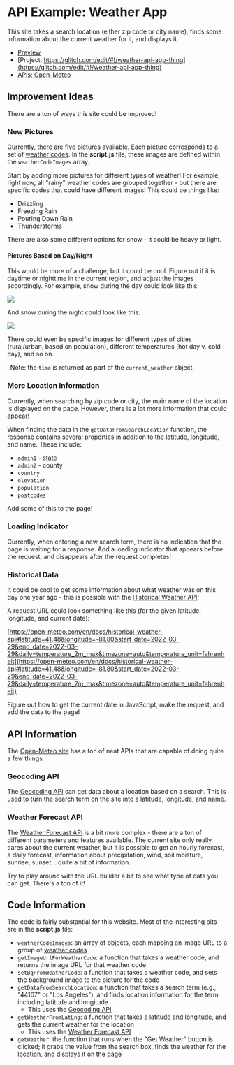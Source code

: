 # API Example: Weather App
This site takes a search location (either zip code or city name), finds some information about the current weather for it, and displays it.

- [Preview](https://hylandtechclub.com/showcase/Web103/Weather/index.html)
- [Project: https://glitch.com/edit/#!/weather-api-app-thing](https://glitch.com/edit/#!/weather-api-app-thing)
- [APIs: Open-Meteo](https://open-meteo.com/)

## Improvement Ideas
There are a ton of ways this site could be improved!

### New Pictures
Currently, there are five pictures available. Each picture corresponds to a set of [weather codes](https://open-meteo.com/en/docs#weathervariables). In the **script.js** file, these images are defined within the `weatherCodeImages` array.

Start by adding more pictures for different types of weather! For example, right now, all "rainy" weather codes are grouped together - but there are specific codes that could have different images! This could be things like:

- Drizzling
- Freezing Rain
- Pouring Down Rain
- Thunderstorms

There are also some different options for snow - it could be heavy or light.

#### Pictures Based on Day/Night
This would be more of a challenge, but it could be cool. Figure out if it is daytime or nighttime in the current region, and adjust the images accordingly. For example, snow during the day could look like this:

![](../Assets/SnowFallDay.gif)

And snow during the night could look like this:

![](https://i.pinimg.com/originals/63/31/dc/6331dca048b6b595be53df8a279646a3.gif)

There could even be specific images for different types of cities (rural/urban, based on population), different temperatures (hot day v. cold day), and so on.

_Note: the `time` is returned as part of the `current_weather` object.

### More Location Information
Currently, when searching by zip code or city, the main name of the location is displayed on the page. However, there is a lot more information that could appear!

When finding the data in the `getDataFromSearchLocation` function, the response contains several properties in addition to the latitude, longitude, and name. These include:

- `admin1` - state
- `admin2` - county
- `country`
- `elevation`
- `population`
- `postcodes`

Add some of this to the page!

### Loading Indicator
Currently, when entering a new search term, there is no indication that the page is waiting for a response. Add a loading indicator that appears before the request, and disappears after the request completes!

### Historical Data
It could be cool to get some information about what weather was on this day one year ago - this is possible with the [Historical Weather API](https://open-meteo.com/en/docs/historical-weather-api#latitude=41.48&longitude=-81.80&start_date=2022-03-29&end_date=2022-03-29&daily=temperature_2m_max&timezone=auto&temperature_unit=fahrenheit)!

A request URL could look something like this (for the given latitude, longitude, and current date):

[https://open-meteo.com/en/docs/historical-weather-api#latitude=41.48&longitude=-81.80&start_date=2022-03-29&end_date=2022-03-29&daily=temperature_2m_max&timezone=auto&temperature_unit=fahrenheit](https://open-meteo.com/en/docs/historical-weather-api#latitude=41.48&longitude=-81.80&start_date=2022-03-29&end_date=2022-03-29&daily=temperature_2m_max&timezone=auto&temperature_unit=fahrenheit)

Figure out how to get the current date in JavaScript, make the request, and add the data to the page!

## API Information
The [Open-Meteo site](https://open-meteo.com/) has a ton of neat APIs that are capable of doing quite a few things.

### Geocoding API
The [Geocoding API](https://open-meteo.com/en/docs/geocoding-api) can get data about a location based on a search. This is used to turn the search term on the site into a latitude, longitude, and name.

### Weather Forecast API
The [Weather Forecast API](https://open-meteo.com/en/docs) is a bit more complex - there are a ton of different parameters and features available. The current site only really cares about the current weather, but it is possible to get an hourly forecast, a daily forecast, information about precipitation, wind, soil moisture, sunrise, sunset... quite a bit of information.

Try to play around with the URL builder a bit to see what type of data you can get. There's a ton of it!

## Code Information
The code is fairly substantial for this website. Most of the interesting bits are in the **script.js** file:

- `weatherCodeImages`: an array of objects, each mapping an image URL to a group of [weather codes](https://open-meteo.com/en/docs#weathervariables)
- `getImageUrlForWeatherCode`: a function that takes a weather code, and returns the image URL for that weather code
- `setBgFromWeatherCode`: a function that takes a weather code, and sets the background image to the picture for the code
- `getDataFromSearchLocation`: a function that takes a search term (e.g., "44107" or "Los Angeles"), and finds location information for the term including latitude and longitude
    - This uses the [Geocoding API](https://open-meteo.com/en/docs/geocoding-api)
- `getWeatherFromLatLng`: a function that takes a latitude and longitude, and gets the current weather for the location
    - This uses the [Weather Forecast API](https://open-meteo.com/en/docs)
- `getWeather`: the function that runs when the "Get Weather" button is clicked; it grabs the value from the search box, finds the weather for the location, and displays it on the page

